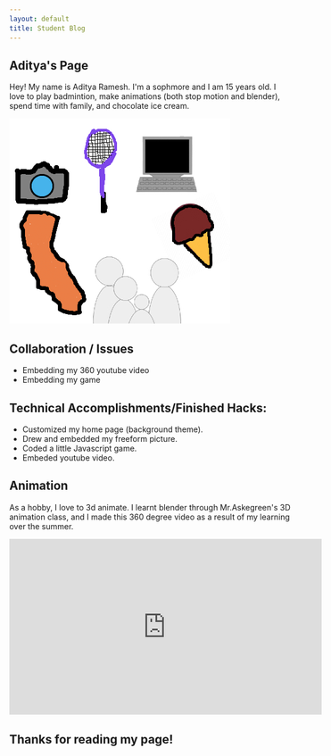 ```yaml
---
layout: default
title: Student Blog
---
```



## Aditya's Page 
Hey! My name is Aditya Ramesh. I'm a sophmore and I am 15 years old. I love to play badmintion, make animations (both stop motion and blender), spend time with family, and chocolate ice cream.



![About Me](images/AboutMeBlogImage.jpg)

## Collaboration / Issues
- Embedding my 360 youtube video
- Embedding my game 

## Technical Accomplishments/Finished Hacks:
- Customized my home page (background theme).
- Drew and embedded my freeform picture.
- Coded a little Javascript game. 
- Embeded youtube video.


## Animation 
As a hobby, I love to 3d animate. I learnt blender  through Mr.Askegreen's 3D animation class, and I made this 360 degree video as a result of my learning over the summer. 
<iframe width="560" height="315" src="https://www.youtube.com/embed/8nKzKp6gwPQ" frameborder="0" allowfullscreen></iframe>


## Thanks for reading my page!